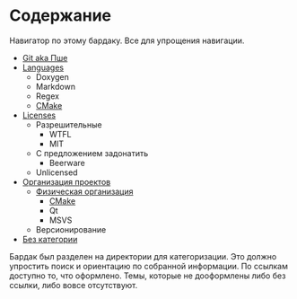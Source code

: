 # Содержание

Навигатор по этому бардаку. Все для упрощения навигации.

* [Git aka Пше](Git/Readme.md)
* [Languages](Languages/Readme.md)
  * Doxygen
  * Markdown
  * Regex
  * [CMake](Languages/CMake.md)
* [Licenses](Licenses/Readme.md)
  * Разрешительные
    * WTFL
    * MIT
  * С предложением задонатить
    * Beerware
  * Unlicensed
* [Организация проектов](ProjectOrganisation/Readme.md)
  * [Физическая организация](ProjectOrganisation/PhysProjOrg/Readme.md)
    * [CMake](ProjectOrganisation/PhysProjOrg/CMake.md)
    * Qt
    * MSVS
  * Версионирование
* [Без категории](Uncategorized/Readme.md)

Бардак был разделен на директории для категоризации. Это должно упростить поиск и ориентацию по
собранной информации. По ссылкам доступно то, что оформлено. Темы, которые не дооформлены либо без
ссылки, либо вовсе отсутствуют.


